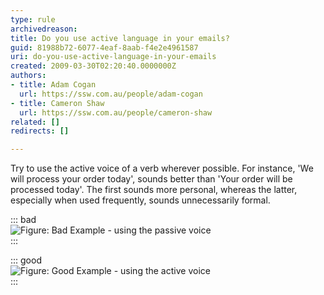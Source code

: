 ```yaml
---
type: rule
archivedreason: 
title: Do you use active language in your emails?
guid: 81988b72-6077-4eaf-8aab-f4e2e4961587
uri: do-you-use-active-language-in-your-emails
created: 2009-03-30T02:20:40.0000000Z
authors:
- title: Adam Cogan
  url: https://ssw.com.au/people/adam-cogan
- title: Cameron Shaw
  url: https://ssw.com.au/people/cameron-shaw
related: []
redirects: []

---
```


Try to use the active voice of a verb wherever possible. For instance, 'We will process your order today', sounds better than 'Your order will be processed today'. The first sounds more personal, whereas the latter, especially when used frequently, sounds unnecessarily formal.

::: bad  
![Figure: Bad Example - using the passive voice](<img width="645" alt="image" src="https://github.com/Jord-Gui/SSW.Rules.Content/assets/41951199/3e6dc030-3c4a-4f55-8380-90b63397d89f">)  
:::

::: good  
![Figure: Good Example - using the active voice](<img width="645" alt="image" src="https://github.com/Jord-Gui/SSW.Rules.Content/assets/41951199/ed0d747e-a044-4d59-ac7b-a2414e7c6307">)  
:::

<!--endintro-->
